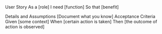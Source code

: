 User Story
As a [role]
I need [function]
So that [benefit]

Details and Assumptions
[Document what you know]
Acceptance Criteria
Given [some context]
When [certain action is taken]
Then [the outcome of action is observed]

